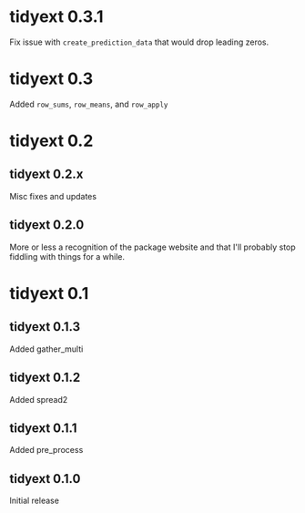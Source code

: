 # tidyext  0.3.1

Fix issue with `create_prediction_data` that would drop leading zeros.

# tidyext  0.3

Added `row_sums`, `row_means`, and `row_apply`


# tidyext  0.2

## tidyext 0.2.x

Misc fixes and updates

## tidyext 0.2.0

More or less a recognition of the package website and that I'll probably stop fiddling with things for a while.


# tidyext  0.1

## tidyext 0.1.3

Added gather_multi

## tidyext 0.1.2 

Added spread2

## tidyext 0.1.1 

Added pre_process

## tidyext 0.1.0 

Initial release

